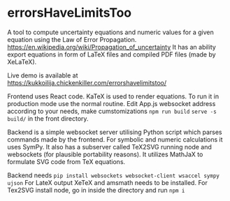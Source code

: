 # errorsHaveLimitsToo
A tool to compute uncertainty equations and numeric values for a given equation using the Law of Error Propagation. https://en.wikipedia.org/wiki/Propagation_of_uncertainty
It has an ability export equations in form of LaTeX files and compiled PDF files (made by XeLaTeX).

Live demo is available at https://kukkoilija.chickenkiller.com/errorshavelimitstoo/


Frontend uses React code. KaTeX is used to render equations. 
To run it  in production mode use the normal routine.
Edit App.js websocket address according to your needs, make cumstomizations
`npm run build`
`serve -s build/`
in the front directory. 

Backend is a simple websocket server utilising Python script which parses commands made by the frontend. For symbolic and numeric calculations it uses SymPy.
It also has a subserver called TeX2SVG running node and websockets (for plausible portability reasons). It utilizes MathJaX to formulate SVG code from TeX equations.

Backend needs 
`pip install websockets websocket-client wsaccel sympy ujson`
For LateX output XeTeX and amsmath needs to be installed.
For Tex2SVG install node, go in inside the directory and run 
`npm i`


